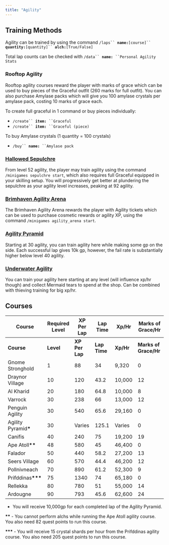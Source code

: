 ```yaml
---
title: "Agility"
---
```


## Training Methods

Agility can be trained by using the command `/laps`` `**`name:`**`[course]`` `**`quantity:`**`[quantity]`` `**`alch:`**`[True/False]`

Total lap counts can be checked with `/data`` `**`name:`**` ``Personal Agility Stats`

### Rooftop Agility

Rooftop agility courses reward the player with marks of grace which can be used to buy pieces of the Graceful outfit (260 marks for full outfit). You can also purchase Amylase packs which will give you 100 amylase crystals per amylase pack, costing 10 marks of grace each.

To create full graceful in 1 command or buy pieces individually:

- `/create`` `**`item:`**` ``Graceful`
- `/create`` `**`item:`**` ``Graceful (piece)`

To buy Amylase crystals (1 quantity = 100 crystals)

- `/buy`` `**`name:`**` ``Amylase pack`

### [Hallowed Sepulchre](hallowed-sepulchre.md)

From level 52 agility, the player may train agility using the command `/minigames sepulchre start`, which also requires full Graceful equipped in your skilling setup. You will progressively get better at plundering the sepulchre as your agility level increases, peaking at 92 agility.

### [Brimhaven Agility Arena](brimhaven-agility-arena.md)

The Brimhaven Agility Arena rewards the player with Agility tickets which can be used to purchase cosmetic rewards or agility XP, using the command `/minigames agility_arena start`.

### [Agility Pyramid](agility-pyramid.md)

Starting at 30 agility, you can train agility here while making some gp on the side. Each successful lap gives 10k gp, however, the fail rate is substantially higher below level 40 agility.

### [Underwater Agility](../thieving/underwater-training.md)

You can train your agility here starting at any level (will influence xp/hr though) and collect Mermaid tears to spend at the shop. Can be combined with thieving training for big xp/hr.

## Courses

<table data-header-hidden><thead><tr><th width="192">Course</th><th width="95">Required Level</th><th width="124">XP Per Lap</th><th width="106">Lap Time</th><th width="98">Xp/Hr</th><th width="200">Marks of Grace/Hr</th></tr></thead><tbody><tr><td><strong>Course</strong></td><td><strong>Level</strong></td><td><strong>XP Per Lap</strong></td><td><strong>Lap Time</strong></td><td><strong>Xp/Hr</strong></td><td><strong>Marks of Grace/Hr</strong></td></tr><tr><td>Gnome Stronghold</td><td>1</td><td>88</td><td>34</td><td>9,320</td><td>0</td></tr><tr><td>Draynor Village</td><td>10</td><td>120</td><td>43.2</td><td>10,000</td><td>12</td></tr><tr><td>Al Kharid</td><td>20</td><td>180</td><td>64.8</td><td>10,000</td><td>8</td></tr><tr><td>Varrock</td><td>30</td><td>238</td><td>66</td><td>13,000</td><td>12</td></tr><tr><td>Penguin Agility</td><td>30</td><td>540</td><td>65.6</td><td>29,160</td><td>0</td></tr><tr><td>Agility Pyramid<strong>*</strong></td><td>30</td><td>Varies</td><td>125.1</td><td>Varies</td><td>0</td></tr><tr><td>Canifis</td><td>40</td><td>240</td><td>75</td><td>19,200</td><td>19</td></tr><tr><td>Ape Atoll<strong>**</strong></td><td>48</td><td>580</td><td>45</td><td>46,400</td><td>0</td></tr><tr><td>Falador</td><td>50</td><td>440</td><td>58.2</td><td>27,200</td><td>13</td></tr><tr><td>Seers Village</td><td>60</td><td>570</td><td>44.4</td><td>46,200</td><td>12</td></tr><tr><td>Pollnivneach</td><td>70</td><td>890</td><td>61.2</td><td>52,300</td><td>9</td></tr><tr><td>Prifddinas<strong>***</strong></td><td>75</td><td>1340</td><td>74</td><td>65,180</td><td>0</td></tr><tr><td>Rellekka</td><td>80</td><td>780</td><td>51</td><td>55,000</td><td>14</td></tr><tr><td>Ardougne</td><td>90</td><td>793</td><td>45.6</td><td>62,600</td><td>24</td></tr></tbody></table>

- You will receive 10,000gp for each completed lap of the Agility Pyramid.

**\*\*** - You cannot perform alchs while running the Ape Atoll agility course. You also need 82 quest points to run this course.

**\*\*\*** - You will receive 15 crystal shards per hour from the Prifddinas agility course. You also need 205 quest points to run this course.
